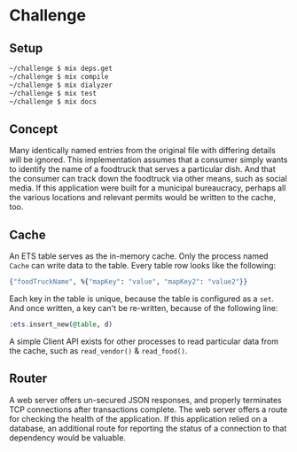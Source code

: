 # Challenge

## Setup
```bash
~/challenge $ mix deps.get
~/challenge $ mix compile
~/challenge $ mix dialyzer
~/challenge $ mix test
~/challenge $ mix docs
```

## Concept
Many identically named entries from the original file with differing details will be ignored. This implementation assumes that a consumer simply wants to
identify the name of a foodtruck that serves a particular dish. And that the consumer can track down the foodtruck via other means, such as social media. If
this application were built for a  municipal bureaucracy, perhaps all the various locations and relevant permits would be written to the cache, too.

## Cache
An ETS table serves as the in-memory cache. Only the process named `Cache` can write data to the table. Every table row looks like the following:
```elixir
{"foodTruckName", %{"mapKey": "value", "mapKey2": "value2"}}
```

Each key in the table is unique, because the table is configured as a `set`. And once written, a key can't be re-written, because of the following line:
```elixir
:ets.insert_new(@table, d)
```

A simple Client API exists for other processes to read particular data from the cache, such as `read_vendor()` & `read_food()`.

## Router
A web server offers un-secured JSON responses, and properly terminates TCP connections after transactions complete. The web server offers a route for checking the health of the application. If this application relied on a database, an additional route for reporting the status of a connection to that dependency would be valuable.
